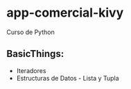 # app-comercial-kivy
Curso de Python
## BasicThings:
  - Iteradores
  - Estructuras de Datos - Lista y Tupla
